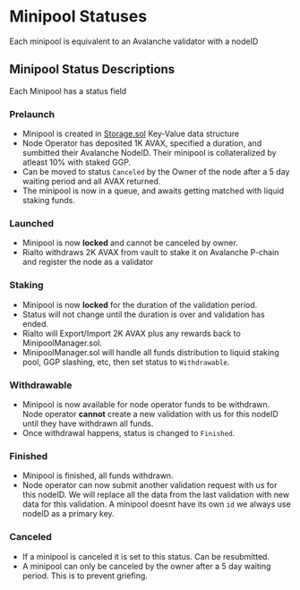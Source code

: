 # Minipool Statuses

Each minipool is equivalent to an Avalanche validator with a nodeID

## Minipool Status Descriptions

Each Minipool has a status field

### **Prelaunch**

* Minipool is created in [Storage.sol](https://github.com/multisig-labs/gogopool-contracts/blob/master/contracts/contract/Storage.sol) Key-Value data structure
* Node Operator has deposited 1K AVAX, specified a duration, and sumbitted their Avalanche NodeID. Their minipool is collateralized by atleast 10% with staked GGP.
* Can be moved to status `Canceled` by the Owner of the node after a 5 day waiting period and all AVAX returned.
* The minipool is now in a queue, and awaits getting matched with liquid staking funds.

### **Launched**

* Minipool is now **locked** and cannot be canceled by owner.
* Rialto withdraws 2K AVAX from vault to stake it on Avalanche P-chain and register the node as a validator

### **Staking**

* Minipool is now **locked** for the duration of the validation period.
* Status will not change until the duration is over and validation has ended.
* Rialto will Export/Import 2K AVAX plus any rewards back to MinipoolManager.sol.
* MinipoolManager.sol will handle all funds distribution to liquid staking pool, GGP slashing, etc, then set status to `Withdrawable`.

### **Withdrawable**

* Minipool is now available for node operator funds to be withdrawn. Node operator **cannot** create a new validation with us for this nodeID until they have withdrawn all funds.
* Once withdrawal happens, status is changed to `Finished`.

### **Finished**

* Minipool is finished, all funds withdrawn.
* Node operator can now submit another validation request with us for this nodeID. We will replace all the data from the last validation with new data for this validation. A minipool doesnt have its own `id` we always use nodeID as a primary key.

### **Canceled**

* If a minipool is canceled it is set to this status. Can be resubmitted.
* A minipool can only be canceled by the owner after a 5 day waiting period. This is to prevent griefing.
